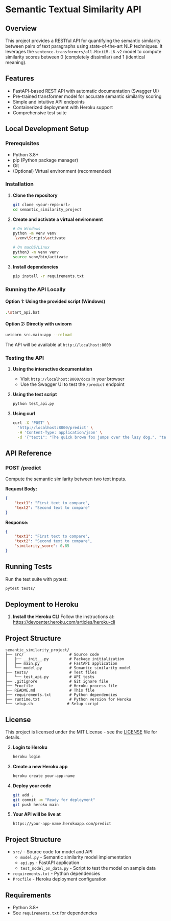 # Semantic Textual Similarity API

## Overview
This project provides a RESTful API for quantifying the semantic similarity between pairs of text paragraphs using state-of-the-art NLP techniques. It leverages the `sentence-transformers/all-MiniLM-L6-v2` model to compute similarity scores between 0 (completely dissimilar) and 1 (identical meaning).

## Features

- FastAPI-based REST API with automatic documentation (Swagger UI)
- Pre-trained transformer model for accurate semantic similarity scoring
- Simple and intuitive API endpoints
- Containerized deployment with Heroku support
- Comprehensive test suite

## Local Development Setup

### Prerequisites
- Python 3.8+
- pip (Python package manager)
- Git
- (Optional) Virtual environment (recommended)

### Installation

1. **Clone the repository**
   ```bash
   git clone <your-repo-url>
   cd semantic_similarity_project
   ```

2. **Create and activate a virtual environment**
   ```bash
   # On Windows
   python -m venv venv
   .\venv\Scripts\activate
   
   # On macOS/Linux
   python3 -m venv venv
   source venv/bin/activate
   ```

3. **Install dependencies**
   ```bash
   pip install -r requirements.txt
   ```

### Running the API Locally

#### Option 1: Using the provided script (Windows)
```bash
.\start_api.bat
```

#### Option 2: Directly with uvicorn
```bash
uvicorn src.main:app --reload
```

The API will be available at `http://localhost:8000`

### Testing the API

1. **Using the interactive documentation**
   - Visit `http://localhost:8000/docs` in your browser
   - Use the Swagger UI to test the `/predict` endpoint

2. **Using the test script**
   ```bash
   python test_api.py
   ```

3. **Using curl**
   ```bash
   curl -X 'POST' \
     'http://localhost:8000/predict' \
     -H 'Content-Type: application/json' \
     -d '{"text1": "The quick brown fox jumps over the lazy dog.", "text2": "A fast brown fox leaps over a sleeping dog."}'
   ```

## API Reference

### POST /predict
Compute the semantic similarity between two text inputs.

**Request Body:**
```json
{
    "text1": "First text to compare",
    "text2": "Second text to compare"
}
```

**Response:**
```json
{
    "text1": "First text to compare",
    "text2": "Second text to compare",
    "similarity_score": 0.85
}
```

## Running Tests

Run the test suite with pytest:
```bash
pytest tests/
```

## Deployment to Heroku

1. **Install the Heroku CLI**
   Follow the instructions at: https://devcenter.heroku.com/articles/heroku-cli


## Project Structure

```
semantic_similarity_project/
├── src/                    # Source code
│   ├── __init__.py         # Package initialization
│   ├── main.py             # FastAPI application
│   └── model.py            # Semantic similarity model
├── tests/                  # Test files
│   └── test_api.py         # API tests
├── .gitignore              # Git ignore file
├── Procfile                # Heroku process file
├── README.md               # This file
├── requirements.txt        # Python dependencies
├── runtime.txt             # Python version for Heroku
└── setup.sh               # Setup script
```

## License
This project is licensed under the MIT License - see the [LICENSE](LICENSE) file for details.

2. **Login to Heroku**
   ```bash
   heroku login
   ```

3. **Create a new Heroku app**
   ```bash
   heroku create your-app-name
   ```

4. **Deploy your code**
   ```bash
   git add .
   git commit -m "Ready for deployment"
   git push heroku main
   ```

5. **Your API will be live at**
   ```
   https://your-app-name.herokuapp.com/predict
   ```

## Project Structure
- `src/` - Source code for model and API
  - `model.py` - Semantic similarity model implementation
  - `api.py` - FastAPI application
  - `test_model_on_data.py` - Script to test the model on sample data
- `requirements.txt` - Python dependencies
- `Procfile` - Heroku deployment configuration

## Requirements
- Python 3.8+
- See `requirements.txt` for dependencies
